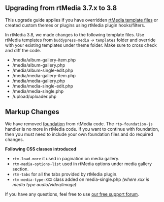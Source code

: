 ## Upgrading from rtMedia 3.7.x to 3.8

This upgrade guide applies if you have overridden [rtMedia template files](../developers/themes/templating-system.html) or created custom themes or plugins using rtMedia plugin hooks/filters.


In rtMedia 3.8, we made changes to the following template files. Use rtMedia templates from `buddypress-media` -> `templates` folder and override with your existing templates under theme folder. Make sure to cross check and diff the code.

* /media/album-gallery-item.php
* /media/album-gallery.php
* /media/album-single-edit.php
* /media/media-gallery-item.php
* /media/media-gallery.php
* /media/media-single-edit.php
* /media/media-single.php
* /upload/uploader.php

## Markup Changes

We have removed [foundation](http://foundation.zurb.com/) from rtMedia code. The `rtp-foundation-js` handler is no more in rtMedia code. If you want to continue with foundation, then you must need to include your own foundation files and do required changes.

**Following CSS classes introduced**

* `rtm-load-more`  it used in pagination on media gallery.
* `rtm-media-options-list` used in rtMedia options under media gallery section.
* `rtm-tabs` for all the tabs provided by rtMedia plugin.
* `rtm-media-type-XXX` class added on media-single.php *(where xxx is media type audio/video/image)*

If you have any questions, feel free to use [our free support forum](http://community.rtcamp.com/category/rtmedia/).
